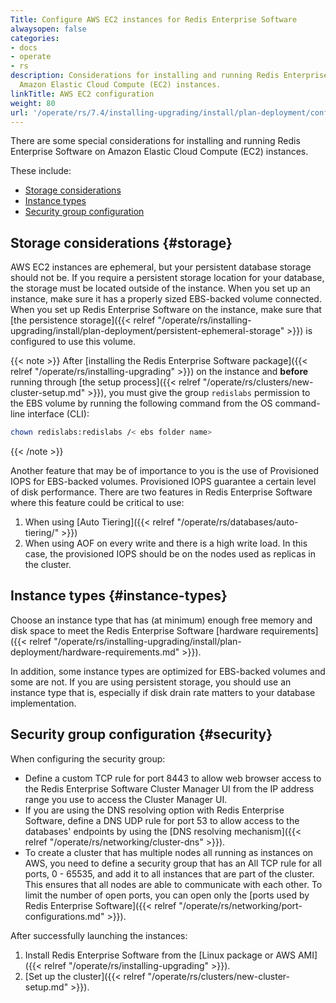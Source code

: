 ```yaml
---
Title: Configure AWS EC2 instances for Redis Enterprise Software
alwaysopen: false
categories:
- docs
- operate
- rs
description: Considerations for installing and running Redis Enterprise Software on
  Amazon Elastic Cloud Compute (EC2) instances.
linkTitle: AWS EC2 configuration
weight: 80
url: '/operate/rs/7.4/installing-upgrading/install/plan-deployment/configuring-aws-instances/'
---
```

There are some special considerations for installing
and running Redis Enterprise Software on Amazon Elastic Cloud Compute (EC2) instances. 

These include:

- [Storage considerations](#storage)
- [Instance types](#instance-types)
- [Security group configuration](#security)

## Storage considerations {#storage}

AWS EC2 instances are ephemeral, but your persistent database storage should
not be. If you require a persistent storage location for your database,
the storage must be located outside of the instance. When you
set up an instance, make sure it has a properly sized EBS-backed volume
connected. When you set up Redis Enterprise Software on the instance, make sure that [the
persistence storage]({{< relref "/operate/rs/installing-upgrading/install/plan-deployment/persistent-ephemeral-storage" >}}) is configured to use this volume.

{{< note >}}
After [installing the Redis Enterprise Software package]({{< relref "/operate/rs/installing-upgrading" >}}) on the instance
and **before** running through [the setup process]({{< relref "/operate/rs/clusters/new-cluster-setup.md" >}}),
you must give the group `redislabs` permission to the EBS volume by
running the following command from the OS command-line interface (CLI):
```sh
chown redislabs:redislabs /< ebs folder name>
```
{{< /note >}}

Another feature that may be of importance to you is the use of
Provisioned IOPS for EBS-backed volumes. Provisioned IOPS guarantee a
certain level of disk performance. There are two features in Redis Enterprise Software where
this feature could be critical to use:

1. When using [Auto Tiering]({{< relref "/operate/rs/databases/auto-tiering/" >}})
1. When using AOF on every write and there is a high write load. In
    this case, the provisioned IOPS should be on the nodes used as
    replicas in the cluster.

## Instance types {#instance-types}

Choose an instance type that has (at minimum) enough free memory and
disk space to meet the Redis Enterprise Software [hardware
requirements]({{< relref "/operate/rs/installing-upgrading/install/plan-deployment/hardware-requirements.md" >}}).

In addition, some instance types are optimized for EBS-backed volumes
and some are not. If you are using persistent storage, you should use an
instance type that is, especially if disk drain rate matters to your database
implementation.

## Security group configuration {#security}

When configuring the security group:

- Define a custom TCP rule for port 8443 to allow web browser access
    to the Redis Enterprise Software Cluster Manager UI from the IP address range you use to
    access the Cluster Manager UI.
- If you are using the DNS resolving option with Redis Enterprise Software, define a DNS UDP
    rule for port 53 to allow access to the databases' endpoints by
    using the [DNS resolving mechanism]({{< relref "/operate/rs/networking/cluster-dns" >}}).
- To create a cluster that has multiple nodes all running as instances on AWS,
    you need to define a security group that has an All TCP rule for all ports, 0 - 65535,
    and add it to all instances that are part of the cluster.
    This ensures that all nodes are able to communicate with each other.
    To limit the number of open ports, you can open only the [ports used by Redis Enterprise Software]({{< relref "/operate/rs/networking/port-configurations.md" >}}).

After successfully launching the instances:

1. Install Redis Enterprise Software from the [Linux package or AWS AMI]({{< relref "/operate/rs/installing-upgrading" >}}).
2. [Set up the cluster]({{< relref "/operate/rs/clusters/new-cluster-setup.md" >}}).
